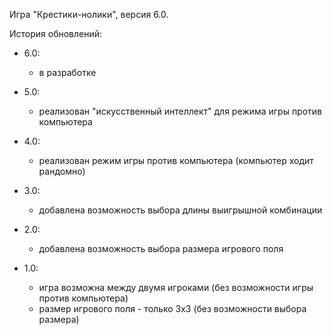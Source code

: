 Игра "Крестики-нолики", версия 6.0.

История обновлений:

- 6.0:
    - в разработке

- 5.0:
    - реализован "искусственный интеллект" для режима игры против компьютера

- 4.0:
    - реализован режим игры против компьютера (компьютер ходит рандомно)

- 3.0:
    - добавлена возможность выбора длины выигрышной комбинации

- 2.0:
    - добавлена возможность выбора размера игрового поля

- 1.0:
    - игра возможна между двумя игроками (без возможности игры против компьютера)
    - размер игрового поля - только 3х3 (без возможности выбора размера)